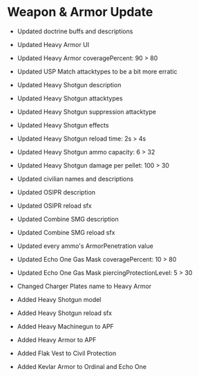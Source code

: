 # Weapon & Armor Update

- Updated doctrine buffs and descriptions
- Updated Heavy Armor UI
- Updated Heavy Armor coveragePercent: 90 > 80
- Updated USP Match attacktypes to be a bit more erratic
- Updated Heavy Shotgun description
- Updated Heavy Shotgun attacktypes
- Updated Heavy Shotgun suppression attacktype
- Updated Heavy Shotgun effects
- Updated Heavy Shotgun reload time: 2s > 4s
- Updated Heavy Shotgun ammo capacity: 6 > 32
- Updated Heavy Shotgun damage per pellet: 100 > 30
- Updated civilian names and descriptions
- Updated OSIPR description
- Updated OSIPR reload sfx
- Updated Combine SMG description
- Updated Combine SMG reload sfx
- Updated every ammo's ArmorPenetration value
- Updated Echo One Gas Mask coveragePercent: 10 > 80
- Updated Echo One Gas Mask piercingProtectionLevel: 5 > 30

- Changed Charger Plates name to Heavy Armor

- Added Heavy Shotgun model
- Added Heavy Shotgun reload sfx
- Added Heavy Machinegun to APF
- Added Heavy Armor to APF
- Added Flak Vest to Civil Protection
- Added Kevlar Armor to Ordinal and Echo One